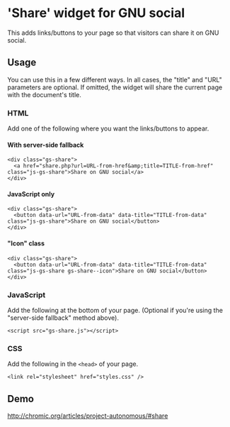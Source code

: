 # 'Share' widget for GNU social

This adds links/buttons to your page so that visitors can share it on
GNU social.

## Usage

You can use this in a few different ways. In all cases, the "title"
and "URL" parameters are optional. If omitted, the widget will share
the current page with the document's title.

### HTML

Add one of the following where you want the links/buttons to appear.

#### With server-side fallback

    <div class="gs-share">
      <a href="share.php?url=URL-from-href&amp;title=TITLE-from-href" class="js-gs-share">Share on GNU social</a>
    </div>

#### JavaScript only

    <div class="gs-share">
      <button data-url="URL-from-data" data-title="TITLE-from-data" class="js-gs-share">Share on GNU social</button>
    </div>

#### "Icon" class

    <div class="gs-share">
      <button data-url="URL-from-data" data-title="TITLE-from-data" class="js-gs-share gs-share--icon">Share on GNU social</button>
    </div>

### JavaScript

Add the following at the bottom of your page.
(Optional if you're using the "server-side fallback" method above).

    <script src="gs-share.js"></script>

### CSS

Add the following in the `<head>` of your page.

    <link rel="stylesheet" href="styles.css" />

## Demo

http://chromic.org/articles/project-autonomous/#share